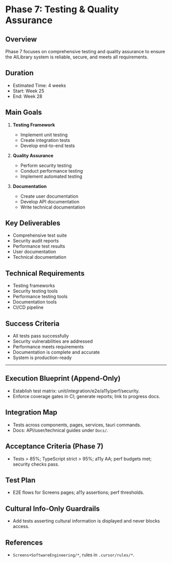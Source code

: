 # Phase 7: Testing & Quality Assurance

## Overview

Phase 7 focuses on comprehensive testing and quality assurance to ensure the AlLibrary system is reliable, secure, and meets all requirements.

## Duration

- Estimated Time: 4 weeks
- Start: Week 25
- End: Week 28

## Main Goals

1. **Testing Framework**

   - Implement unit testing
   - Create integration tests
   - Develop end-to-end tests

2. **Quality Assurance**

   - Perform security testing
   - Conduct performance testing
   - Implement automated testing

3. **Documentation**
   - Create user documentation
   - Develop API documentation
   - Write technical documentation

## Key Deliverables

- Comprehensive test suite
- Security audit reports
- Performance test results
- User documentation
- Technical documentation

## Technical Requirements

- Testing frameworks
- Security testing tools
- Performance testing tools
- Documentation tools
- CI/CD pipeline

## Success Criteria

- All tests pass successfully
- Security vulnerabilities are addressed
- Performance meets requirements
- Documentation is complete and accurate
- System is production-ready

---

## Execution Blueprint (Append-Only)

- Establish test matrix: unit/integration/e2e/a11y/perf/security.
- Enforce coverage gates in CI; generate reports; link to progress docs.

## Integration Map

- Tests across components, pages, services, tauri commands.
- Docs: API/user/technical guides under `Docs/`.

## Acceptance Criteria (Phase 7)

- Tests > 85%; TypeScript strict > 95%; a11y AA; perf budgets met; security checks pass.

## Test Plan

- E2E flows for Screens pages; a11y assertions; perf thresholds.

## Cultural Info-Only Guardrails

- Add tests asserting cultural information is displayed and never blocks access.

## References

- `Screens+SoftwareEngineering/*`, rules in `.cursor/rules/*`.